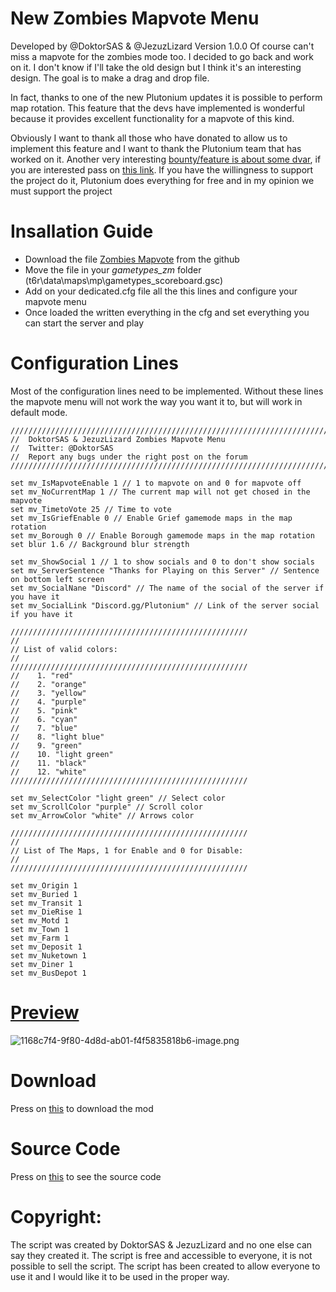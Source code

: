 # **New Zombies Mapvote Menu**
Developed by @DoktorSAS & @JezuzLizard 
Version 1.0.0
Of course can't miss a mapvote for the zombies mode too. I decided to go back and work on it. I don't know if I'll take the old design but I think it's an interesting design. The goal is to make a drag and drop file.

In fact, thanks to one of the new Plutonium updates it is possible to perform map rotation.  This feature that the devs have implemented is wonderful because it provides excellent functionality for a mapvote of this kind. 

Obviously I want to thank all those who have donated to allow us to implement this feature and I want to thank the Plutonium team that has worked on it.
Another very interesting [bounty/feature is about some dvar](https://forum.plutonium.pw/topic/7860/feature-t6zm-t6mp-reimplementation-of-sv_cheats-dvars-and-commands), if you are interested pass on [this link](https://forum.plutonium.pw/topic/7860/feature-t6zm-t6mp-reimplementation-of-sv_cheats-dvars-and-commands). If you have the willingness to support the project do it, Plutonium does everything for free and in my opinion we must support the project

# **Insallation Guide**

* Download the file [Zombies Mapvote](https://github.com/DoktorSAS/T6-Zombies-Mapvote/releases/tag/1.0.0) from the github
* Move the file in your *gametypes_zm* folder (t6r\data\maps\mp\gametypes\_scoreboard.gsc)
* Add on your dedicated.cfg file all the this lines and configure your mapvote menu
* Once loaded the written everything in the cfg and set everything you can start the server and play
# **Configuration Lines**
Most of the configuration lines need to be implemented. Without these lines the mapvote menu will not work the way you want it to, but will work in default mode.
```
////////////////////////////////////////////////////////////////////////////////////////////////////
//  DoktorSAS & JezuzLizard Zombies Mapvote Menu
//  Twitter: @DoktorSAS
//  Report any bugs under the right post on the forum
////////////////////////////////////////////////////////////////////////////////////////////////////

set mv_IsMapvoteEnable 1 // 1 to mapvote on and 0 for mapvote off
set mv_NoCurrentMap 1 // The current map will not get chosed in the mapvote
set mv_TimetoVote 25 // Time to vote
set mv_IsGriefEnable 0 // Enable Grief gamemode maps in the map rotation
set mv_Borough 0 // Enable Borough gamemode maps in the map rotation
set blur 1.6 // Background blur strength 

set mv_ShowSocial 1 // 1 to show socials and 0 to don't show socials
set mv_ServerSentence "Thanks for Playing on this Server" // Sentence on bottom left screen
set mv_SocialNane "Discord" // The name of the social of the server if you have it
set mv_SocialLink "Discord.gg/Plutonium" // Link of the server social if you have it

/////////////////////////////////////////////////////
//                                                                    
// List of valid colors:                                      
//                                                                  
/////////////////////////////////////////////////////
//    1. "red"                                                 
//    2. "orange"                                            
//    3. "yellow"                                              
//    4. "purple"                                              
//    5. "pink"                                                
//    6. "cyan"                                                
//    7. "blue"                                                 
//    8. "light blue"                                     
//    9. "green"                                                
//    10. "light green"                                       
//    11. "black"    
//    12. "white"                                          
/////////////////////////////////////////////////////

set mv_SelectColor "light green" // Select color
set mv_ScrollColor "purple" // Scroll color 
set mv_ArrowColor "white" // Arrows color

/////////////////////////////////////////////////////
//                                                                    
// List of The Maps, 1 for Enable and 0 for Disable:                               
//                                                                  
/////////////////////////////////////////////////////

set mv_Origin 1
set mv_Buried 1
set mv_Transit 1
set mv_DieRise 1
set mv_Motd 1
set mv_Town 1
set mv_Farm 1
set mv_Deposit 1 
set mv_Nuketown 1
set mv_Diner 1
set mv_BusDepot 1
```

# **[Preview](https://www.youtube.com/watch?v=oMrE7_Bf4EI&feature=youtu.be)**

![1168c7f4-9f80-4d8d-ab01-f4f5835818b6-image.png](https://forum.plutonium.pw/assets/uploads/files/1612707138446-1168c7f4-9f80-4d8d-ab01-f4f5835818b6-image.png) 

# **Download**

Press on [this](https://github.com/DoktorSAS/T6-Zombies-Mapvote/releases/tag/1.0.0) to download the mod 

# **Source Code**

Press on [this](https://github.com/DoktorSAS/T6-Zombies-Mapvote/) to see the source code

# **Copyright:**
The script was created by DoktorSAS & JezuzLizard and no one else can say they created it. The script is free and accessible to everyone, it is not possible to sell the script. The script has been created to allow everyone to use it and I would like it to be used in the proper way.

